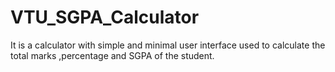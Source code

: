 
# VTU_SGPA_Calculator

It is a calculator with simple and minimal user interface used to calculate the total marks ,percentage and SGPA of the student.

